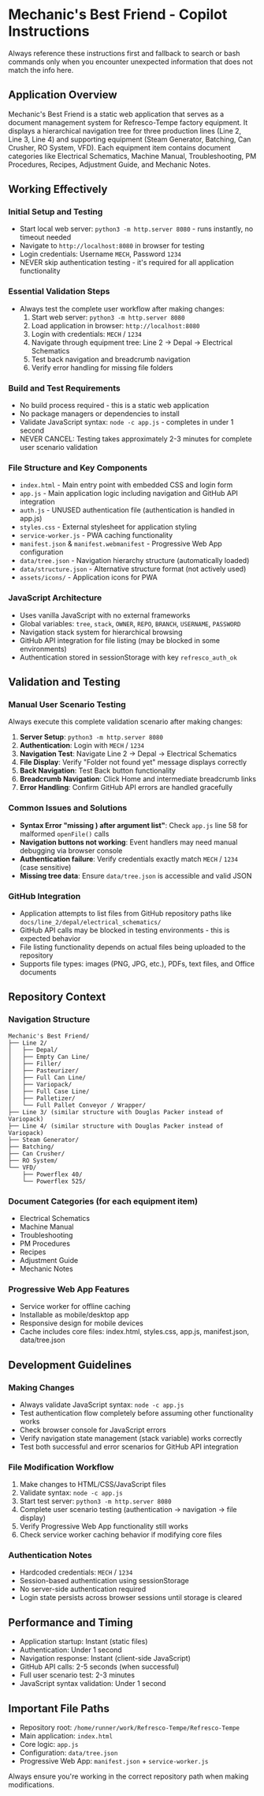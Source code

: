 # Mechanic's Best Friend - Copilot Instructions

Always reference these instructions first and fallback to search or bash commands only when you encounter unexpected information that does not match the info here.

## Application Overview

Mechanic's Best Friend is a static web application that serves as a document management system for Refresco-Tempe factory equipment. It displays a hierarchical navigation tree for three production lines (Line 2, Line 3, Line 4) and supporting equipment (Steam Generator, Batching, Can Crusher, RO System, VFD). Each equipment item contains document categories like Electrical Schematics, Machine Manual, Troubleshooting, PM Procedures, Recipes, Adjustment Guide, and Mechanic Notes.

## Working Effectively

### Initial Setup and Testing
- Start local web server: `python3 -m http.server 8080` - runs instantly, no timeout needed
- Navigate to `http://localhost:8080` in browser for testing
- Login credentials: Username `MECH`, Password `1234`
- NEVER skip authentication testing - it's required for all application functionality

### Essential Validation Steps
- Always test the complete user workflow after making changes:
  1. Start web server: `python3 -m http.server 8080`
  2. Load application in browser: `http://localhost:8080` 
  3. Login with credentials: `MECH` / `1234`
  4. Navigate through equipment tree: Line 2 → Depal → Electrical Schematics
  5. Test back navigation and breadcrumb navigation
  6. Verify error handling for missing file folders

### Build and Test Requirements
- No build process required - this is a static web application
- No package managers or dependencies to install
- Validate JavaScript syntax: `node -c app.js` - completes in under 1 second
- NEVER CANCEL: Testing takes approximately 2-3 minutes for complete user scenario validation

### File Structure and Key Components
- `index.html` - Main entry point with embedded CSS and login form
- `app.js` - Main application logic including navigation and GitHub API integration
- `auth.js` - UNUSED authentication file (authentication is handled in app.js)
- `styles.css` - External stylesheet for application styling
- `service-worker.js` - PWA caching functionality
- `manifest.json` & `manifest.webmanifest` - Progressive Web App configuration
- `data/tree.json` - Navigation hierarchy structure (automatically loaded)
- `data/structure.json` - Alternative structure format (not actively used)
- `assets/icons/` - Application icons for PWA

### JavaScript Architecture
- Uses vanilla JavaScript with no external frameworks
- Global variables: `tree`, `stack`, `OWNER`, `REPO`, `BRANCH`, `USERNAME`, `PASSWORD`
- Navigation stack system for hierarchical browsing
- GitHub API integration for file listing (may be blocked in some environments)
- Authentication stored in sessionStorage with key `refresco_auth_ok`

## Validation and Testing

### Manual User Scenario Testing
Always execute this complete validation scenario after making changes:

1. **Server Setup**: `python3 -m http.server 8080`
2. **Authentication**: Login with `MECH` / `1234`
3. **Navigation Test**: Navigate Line 2 → Depal → Electrical Schematics
4. **File Display**: Verify "Folder not found yet" message displays correctly
5. **Back Navigation**: Test Back button functionality
6. **Breadcrumb Navigation**: Click Home and intermediate breadcrumb links
7. **Error Handling**: Confirm GitHub API errors are handled gracefully

### Common Issues and Solutions
- **Syntax Error "missing ) after argument list"**: Check `app.js` line 58 for malformed `openFile()` calls
- **Navigation buttons not working**: Event handlers may need manual debugging via browser console
- **Authentication failure**: Verify credentials exactly match `MECH` / `1234` (case sensitive)
- **Missing tree data**: Ensure `data/tree.json` is accessible and valid JSON

### GitHub Integration
- Application attempts to list files from GitHub repository paths like `docs/line_2/depal/electrical_schematics/`
- GitHub API calls may be blocked in testing environments - this is expected behavior
- File listing functionality depends on actual files being uploaded to the repository
- Supports file types: images (PNG, JPG, etc.), PDFs, text files, and Office documents

## Repository Context

### Navigation Structure
```
Mechanic's Best Friend/
├── Line 2/
│   ├── Depal/
│   ├── Empty Can Line/
│   ├── Filler/
│   ├── Pasteurizer/
│   ├── Full Can Line/
│   ├── Variopack/
│   ├── Full Case Line/
│   ├── Palletizer/
│   └── Full Pallet Conveyor / Wrapper/
├── Line 3/ (similar structure with Douglas Packer instead of Variopack)
├── Line 4/ (similar structure with Douglas Packer instead of Variopack)
├── Steam Generator/
├── Batching/
├── Can Crusher/
├── RO System/
└── VFD/
    ├── Powerflex 40/
    └── Powerflex 525/
```

### Document Categories (for each equipment item)
- Electrical Schematics
- Machine Manual  
- Troubleshooting
- PM Procedures
- Recipes
- Adjustment Guide
- Mechanic Notes

### Progressive Web App Features
- Service worker for offline caching
- Installable as mobile/desktop app
- Responsive design for mobile devices
- Cache includes core files: index.html, styles.css, app.js, manifest.json, data/tree.json

## Development Guidelines

### Making Changes
- Always validate JavaScript syntax: `node -c app.js`
- Test authentication flow completely before assuming other functionality works
- Check browser console for JavaScript errors
- Verify navigation state management (stack variable) works correctly
- Test both successful and error scenarios for GitHub API integration

### File Modification Workflow
1. Make changes to HTML/CSS/JavaScript files
2. Validate syntax: `node -c app.js`
3. Start test server: `python3 -m http.server 8080`
4. Complete user scenario testing (authentication → navigation → file display)
5. Verify Progressive Web App functionality still works
6. Check service worker caching behavior if modifying core files

### Authentication Notes
- Hardcoded credentials: `MECH` / `1234`
- Session-based authentication using sessionStorage
- No server-side authentication required
- Login state persists across browser sessions until storage is cleared

## Performance and Timing

- Application startup: Instant (static files)
- Authentication: Under 1 second
- Navigation response: Instant (client-side JavaScript)
- GitHub API calls: 2-5 seconds (when successful)
- Full user scenario test: 2-3 minutes
- JavaScript syntax validation: Under 1 second

## Important File Paths

- Repository root: `/home/runner/work/Refresco-Tempe/Refresco-Tempe`
- Main application: `index.html`
- Core logic: `app.js`
- Configuration: `data/tree.json`
- Progressive Web App: `manifest.json` + `service-worker.js`

Always ensure you're working in the correct repository path when making modifications.